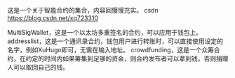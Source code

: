 这是一个关于智能合约的集合，内容回慢慢充实。
csdn https://blog.csdn.net/xq723310

MultiSigWallet，这是一个以太坊多重签名的合约，可以应用于钱包上。
addresslist，这是一个通讯录合约，钱包用户进行转账时，可以直接使用设定的名字，例如XuHugo即可，无需在输入地址。
crowdfunding，这是一个众筹合约，在约定的时间内如果筹集到足够的资金，则合约发布者可以拿到钱，否则捐赠人可以取回自己的钱。

